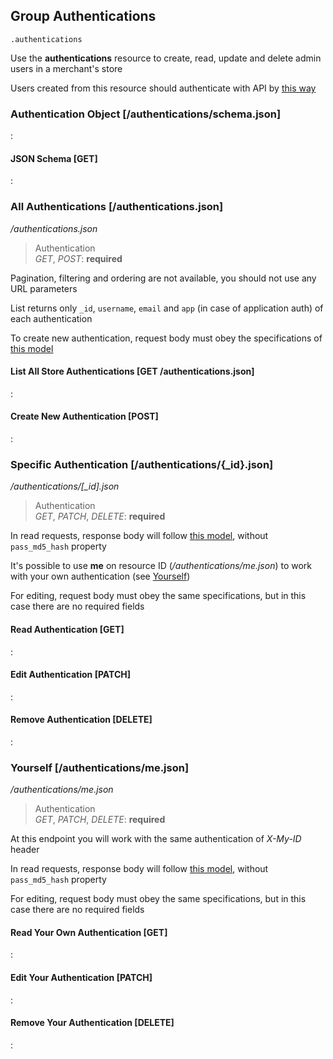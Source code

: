 ## Group Authentications

`.authentications`

Use the **authentications** resource to create, read, update and delete
admin users in a merchant's store

Users created from this resource should authenticate with API by
[this way](#reference/authenticate-yourself)

### Authentication Object [/authentications/schema.json]

:[](.authentication-object.apib)

#### JSON Schema [GET]

:[](.json-schema.apib)

### All Authentications [/authentications.json]

*/authentications.json*

> Authentication<br>_GET_, _POST_: **required**

Pagination, filtering and ordering are not available,
you should not use any URL parameters

List returns only `_id`, `username`, `email` and
`app` (in case of application auth) of each authentication

To create new authentication, request body must obey the specifications of
[this model](#reference/authentications/authentication-object)

#### List All Store Authentications [GET /authentications.json]

:[](.list-all-store-authentications.apib)

#### Create New Authentication [POST]

:[](.create-new-authentication.apib)

### Specific Authentication [/authentications/{_id}.json]

*/authentications/[_id].json*

> Authentication<br>_GET_, _PATCH_, _DELETE_: **required**

In read requests, response body will follow
[this model](#reference/authentications/authentication-object),
without `pass_md5_hash` property

It's possible to use __me__ on resource ID (*/authentications/me.json*)
to work with your own authentication
(see [Yourself](#reference/authentications/yourself))

For editing, request body must obey the same specifications,
but in this case there are no required fields

#### Read Authentication [GET]

:[](.read-authentication.apib)

#### Edit Authentication [PATCH]

:[](.edit-authentication.apib)

#### Remove Authentication [DELETE]

:[](.remove-authentication.apib)

### Yourself [/authentications/me.json]

*/authentications/me.json*

> Authentication<br>_GET_, _PATCH_, _DELETE_: **required**

At this endpoint you will work
with the same authentication of _X-My-ID_ header

In read requests, response body will follow
[this model](#reference/authentications/authentication-object),
without `pass_md5_hash` property

For editing, request body must obey the same specifications,
but in this case there are no required fields

#### Read Your Own Authentication [GET]

:[](.read-your-own-authentication.apib)

#### Edit Your Authentication [PATCH]

:[](.edit-your-authentication.apib)

#### Remove Your Authentication [DELETE]

:[](.remove-your-authentication.apib)
